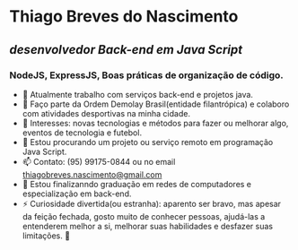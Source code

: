 # Thiago Breves do Nascimento
## *desenvolvedor Back-end em Java Script*
### NodeJS, ExpressJS, Boas práticas de organização de código.


- 🔭 Atualmente trabalho com serviços back-end e projetos java. 
- 👯 Faço parte da Ordem Demolay Brasil(entidade filantrópica) e colaboro com atividades desportivas na minha cidade.
- 👀 Interesses: novas tecnologias e métodos para fazer ou melhorar algo, eventos de tecnologia e futebol.
- 🤔 Estou procurando um projeto ou serviço remoto em programação Java Script.
- 📫 Contato: (95) 99175-0844 ou no email thiagobreves.nascimento@gmail.com
- 🌱 Estou finalizanndo graduação em redes de computadores e especialização em back-end.
- ⚡ Curiosidade divertida(ou estranha): aparento ser bravo, mas apesar da feição fechada, gosto muito de conhecer pessoas, ajudá-las a entenderem melhor a si, melhorar suas habilidades e desfazer suas limitações. 👋 

